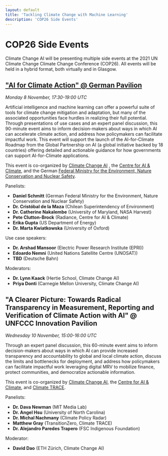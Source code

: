 ```yaml
---
layout: default
title: 'Tackling Climate Change with Machine Learning'
description: 'COP26 Side Events'
---
```


<h1>COP26 Side Events</h1> 

Climate Change AI will be presenting multiple side events at the 2021 UN Climate Change Climate Change Conference (COP26). All events will be held in a hybrid format, both virtually and in Glasgow.

<a href="https://german-climate-pavilion.de/" target="_blank"><h2>"AI for Climate Action" @ German Pavilion</h2></a>

*Monday 8 November, 17:30-19:00 UTC*

Artificial intelligence and machine learning can offer a powerful suite of tools for climate change mitigation and adaptation, but many of the associated opportunities face hurdles in realizing their full potential. Through presentations of use cases and an expert panel discussion, this 90-minute event aims to inform decision-makers about ways in which AI can accelerate climate action, and address how policymakers can facilitate impactful work. This event will support the launch of the AI-for-Climate Roadmap from the Global Partnership on AI (a global initiative backed by 18 countries) offering detailed and actionable guidance for how governments can support AI-for-Climate applications. 

This event is co-organized by [Climate Change AI](/) , the <a href="https://www.c-ai-c.org/" target="_blank">Centre for AI & Climate</a>, and the German <a href="https://www.bmu.de/en/" target="_blank">Federal Ministry for the Environment, Nature Conservation and Nuclear Safety</a>.

Panelists:
- **Daniel Schmitt** (German Federal Ministry for the Environment, Nature Conservation and Nuclear Safety)
- **Dr. Cristóbal de la Maza** (Chilean Superintendency of Environment)
- **Dr. Catherine Nakalembe** (University of Maryland, NASA Harvest)
- **Pete Clutton-Brock** (Radiance, Centre for AI & Climate)
- **Erika Gupta** (US Department of Energy)
- **Dr. Marta Kwiatkowska** (University of Oxford)

Use case speakers:
- **Dr. Arshad Mansoor** (Electric Power Research Institute (EPRI))
- **Edoardo Nemni** (United Nations Satellite Centre (UNOSAT))
- **TBD** (Deutsche Bahn)

Moderators:
- **Dr. Lynn Kaack** (Hertie School, Climate Change AI)
- **Priya Donti** (Carnegie Mellon University, Climate Change AI)


<h2>"A Clearer Picture: Towards Radical Transparency in Measurement, Reporting and Verification of Climate Action with AI" @ UNFCCC Innovation Pavilion </h2>

*Wednesday 10 November, 15:00-16:00 UTC*

Through an expert panel discussion, this 60-minute event aims to inform decision-makers about ways in which AI can provide increased transparency and accountability to global and local climate action, discuss the limits and bottlenecks for deployment, and address how policymakers can facilitate impactful work leveraging digital MRV to mobilize finance, protect communities, and democratize actionable information.

This event is co-organized by [Climate Change AI](/), the <a href="https://www.c-ai-c.org/" target="_blank">Centre for AI & Climate</a>, and <a href="https://www.climatetrace.org/" target="_blank">Climate TRACE</a>.

Panelists:
- **Dr. Dava Newman** (MIT Media Lab)
- **Dr. Angel Hsu** (University of North Carolina)
- **Dr. Michal Nachmany** (Climate Policy Radar)
- **Matthew Gray** (TransitionZero, Climate TRACE)
- **Dr. Alejandro Paredes Trapero** (FSC Indigenous Foundation)

Moderator:
- **David Dao** (ETH Zürich, Climate Change AI)

